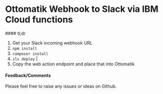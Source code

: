 # Ottomatik Webhook to Slack via IBM Cloud functions


#### tl;dr

1. Get your Slack incoming webhook URL
2. `npm install`
3. `composer install`
4. `sls deploy` |
5. Copy the web action endpoint and place that into Ottomatik

#### Feedback/Comments

Please feel free to raise any issues or ideas on Github.
